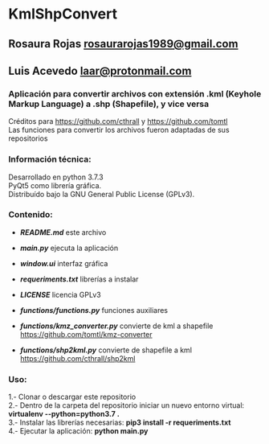 # KmlShpConvert

## Rosaura Rojas <rosaurarojas1989@gmail.com>
## Luis Acevedo  <laar@protonmail.com>

### Aplicación para convertir archivos con extensión .kml (Keyhole Markup Language) a .shp (Shapefile), y vice versa

Créditos para https://github.com/cthrall y https://github.com/tomtl   
Las funciones para convertir los archivos fueron adaptadas de sus   
repositorios

### Información técnica:

Desarrollado en python 3.7.3   
PyQt5 como librería gráfica.   
Distribuído bajo la GNU General Public License (GPLv3).   

### Contenido:

- *__README.md__* este archivo

- *__main.py__* ejecuta la aplicación
		
- *__window.ui__* interfaz gráfica

- *__requeriments.txt__* librerías a instalar

- *__LICENSE__* licencia GPLv3
		
- *__functions/functions.py__* funciones auxiliares
		
- *__functions/kmz_converter.py__* convierte de kml a shapefile https://github.com/tomtl/kmz-converter
		
- *__functions/shp2kml.py__* convierte de shapefile a kml https://github.com/cthrall/shp2kml

### Uso:
1.- Clonar o descargar este repositorio   
2.- Dentro de la carpeta del repositorio iniciar un nuevo entorno virtual: __virtualenv --python=python3.7 .__   
3.- Instalar las librerías necesarias: __pip3 install -r requeriments.txt__   
4.- Ejecutar la aplicación: __python main.py__
